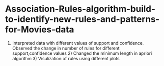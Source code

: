 # Association-Rules-algorithm-build-to-identify-new-rules-and-patterns-for-Movies-data
1) Interpreted data with different values of support and confidence. Observed the change in number of rules for different support,confidence values 2) Changed the minimum length in apriori algorithm 3) Visulization of rules using different plots 
